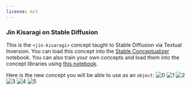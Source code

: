 ```yaml
---
license: mit
---
```

### Jin Kisaragi on Stable Diffusion
This is the `<jin-kisaragi>` concept taught to Stable Diffusion via Textual Inversion. You can load this concept into the [Stable Conceptualizer](https://colab.research.google.com/github/huggingface/notebooks/blob/main/diffusers/stable_conceptualizer_inference.ipynb) notebook. You can also train your own concepts and load them into the concept libraries using [this notebook](https://colab.research.google.com/github/huggingface/notebooks/blob/main/diffusers/sd_textual_inversion_training.ipynb).

Here is the new concept you will be able to use as an `object`:
![<jin-kisaragi> 0](https://huggingface.co/sd-concepts-library/jin-kisaragi/resolve/main/concept_images/3.jpeg)
![<jin-kisaragi> 1](https://huggingface.co/sd-concepts-library/jin-kisaragi/resolve/main/concept_images/0.jpeg)
![<jin-kisaragi> 2](https://huggingface.co/sd-concepts-library/jin-kisaragi/resolve/main/concept_images/5.jpeg)
![<jin-kisaragi> 3](https://huggingface.co/sd-concepts-library/jin-kisaragi/resolve/main/concept_images/1.jpeg)
![<jin-kisaragi> 4](https://huggingface.co/sd-concepts-library/jin-kisaragi/resolve/main/concept_images/2.jpeg)
![<jin-kisaragi> 5](https://huggingface.co/sd-concepts-library/jin-kisaragi/resolve/main/concept_images/4.jpeg)

